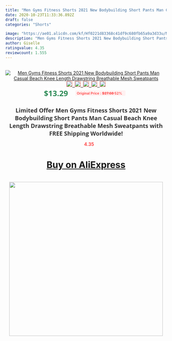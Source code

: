 ```yaml
---
title: "Men Gyms Fitness Shorts 2021 New Bodybuilding Short Pants Man Casual Beach Knee Length Drawstring Breathable Mesh Sweatpants"
date: 2020-10-23T11:33:36.892Z
draft: false
categories: "Shorts"

image: "https://ae01.alicdn.com/kf/Hf0221d83368c41df9c680fb65a9a3d33u/Men-Gyms-Fitness-Shorts-2021-New-Bodybuilding-Short-Pants-Man-Casual-Beach-Knee-Length-Drawstring-Breathable.jpg"
description: "Men Gyms Fitness Shorts 2021 New Bodybuilding Short Pants Man Casual Beach Knee Length Drawstring Breathable Mesh Sweatpants"
author: Giselle
ratingvalue: 4.35
reviewcount: 1.555
---
```

<br>
<div style="text-align: center;">
<a href="https://s.click.aliexpress.com/e/_97jqj7" target="_blank" rel="nofollow noopener noreferrer"><img alt="Men Gyms Fitness Shorts 2021 New Bodybuilding Short Pants Man Casual Beach Knee Length Drawstring Breathable Mesh Sweatpants" class="magnifier-image" src="https://ae01.alicdn.com/kf/Hf0221d83368c41df9c680fb65a9a3d33u/Men-Gyms-Fitness-Shorts-2021-New-Bodybuilding-Short-Pants-Man-Casual-Beach-Knee-Length-Drawstring-Breathable.jpg_640x640.jpg">
<br>
<img style="border:1px solid salmon" src="https://ae01.alicdn.com/kf/Hf0221d83368c41df9c680fb65a9a3d33u/Men-Gyms-Fitness-Shorts-2021-New-Bodybuilding-Short-Pants-Man-Casual-Beach-Knee-Length-Drawstring-Breathable.jpg_120x120.jpg">&nbsp;&nbsp;<img style="border:1px solid salmon" src="https://ae01.alicdn.com/kf/H3f0296a0b9eb487da5a516d30d776a3ee/Men-Gyms-Fitness-Shorts-2021-New-Bodybuilding-Short-Pants-Man-Casual-Beach-Knee-Length-Drawstring-Breathable.jpg_120x120.jpg">&nbsp;&nbsp;<img style="border:1px solid salmon" src="https://ae01.alicdn.com/kf/H98ef09cd87bb400398918c5a893ddd83Z/Men-Gyms-Fitness-Shorts-2021-New-Bodybuilding-Short-Pants-Man-Casual-Beach-Knee-Length-Drawstring-Breathable.jpg_120x120.jpg">&nbsp;&nbsp;<img style="border:1px solid salmon" src="https://ae01.alicdn.com/kf/Ha75fe25205da4abe983197fc38b79c00k/Men-Gyms-Fitness-Shorts-2021-New-Bodybuilding-Short-Pants-Man-Casual-Beach-Knee-Length-Drawstring-Breathable.jpg_120x120.jpg">&nbsp;&nbsp;<img style="border:1px solid salmon" src="https://ae01.alicdn.com/kf/Hebb2137bd34f4cf98bd0a0312a9fed1d3/Men-Gyms-Fitness-Shorts-2021-New-Bodybuilding-Short-Pants-Man-Casual-Beach-Knee-Length-Drawstring-Breathable.jpg_120x120.jpg"></a></div><br0>
<div style="text-align: center;"><span style="background-color: white; border: 0px; box-sizing: border-box; color: seagreen; display: inline-block; font-family: &quot;open sans&quot; , &quot;arial&quot; , &quot;helvetica&quot; , sans-serif , &quot;heiti&quot;; font-size: 24px; font-stretch: inherit; font-weight: 700; line-height: inherit; margin: 0px 10px 0px 0px; padding: 0px; vertical-align: middle;">$13.29 </span>
<span style="background: rgb(255 , 241 , 241); border-radius: 3px; border: 0px; box-sizing: border-box; color: #ff4747; display: inline-block; font-family: inherit; font-size: 12px; font-stretch: inherit; font-style: inherit; font-variant: inherit; font-weight: 600; line-height: inherit; margin: 0px; padding: 2px 5px; transform: scale(0.9); vertical-align: middle;">Original Price : <b style="text-decoration: line-through;">$27.68 </b> 52%&nbsp;&nbsp;</span></div>
<h1 style="color: #333333; display: inline-block; font-family: &quot;open sans&quot; , &quot;arial&quot; , &quot;helvetica&quot; , sans-serif , &quot;heiti&quot;; font-size: 18px; font-stretch: inherit; font-weight: 700; text-align: center;">Limited Offer Men Gyms Fitness Shorts 2021 New Bodybuilding Short Pants Man Casual Beach Knee Length Drawstring Breathable Mesh Sweatpants with FREE Shipping Worldwide!</h1>
<div style="color: #ff4747; text-align: center;">
<img src="https://4.bp.blogspot.com/-M0ZcTcb-5uY/XleCXlxnR4I/AAAAAAAAAEc/OrjgMkXV1oMQFaCRZj5HQwOCBcu3w1FegCPcBGAYYCw/s1600/star.png" style="height: 15px;">&nbsp;<b>4.35</b></div>
<div class="button_cont" align="center"><a class="buynow_a" href="https://s.click.aliexpress.com/e/_97jqj7" target="_blank" rel="nofollow noopener noreferrer"><H1>Buy on AliExpress</H1></a></div><br>
<div class="separator" style="clear: both; text-align: center;">
<img src="https://lh3.googleusercontent.com/-pTy5HemUv9M/XlePHvY0dAI/AAAAAAAAAE4/0nX5iRUoIWY8eMW9Dpxeirr157OZliDIgCLcBGAsYHQ/s1600/badge.gif" width="480">
</div>
